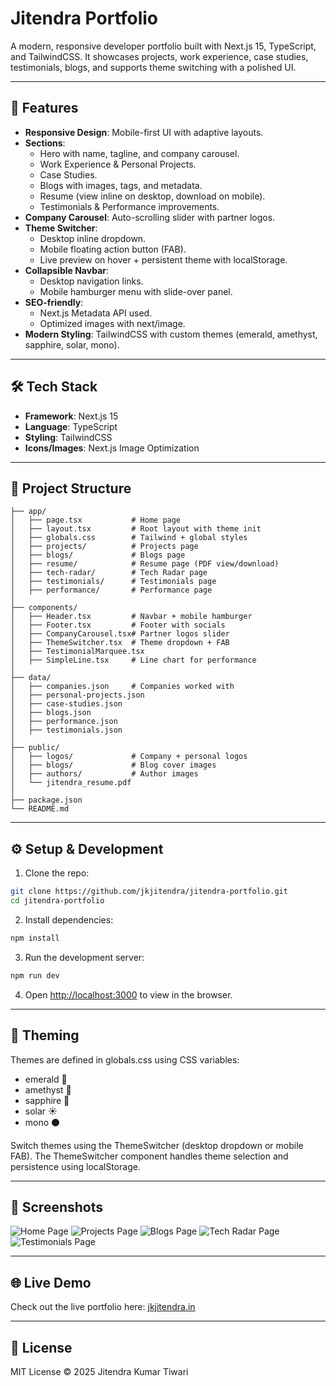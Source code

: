 # Jitendra Portfolio

A modern, responsive developer portfolio built with Next.js 15, TypeScript, and TailwindCSS.
It showcases projects, work experience, case studies, testimonials, blogs, and supports theme switching with a polished UI.

<hr/>

## 🚀 Features
- **Responsive Design**: Mobile-first UI with adaptive layouts.
-	**Sections**:
    -	Hero with name, tagline, and company carousel.
    -	Work Experience & Personal Projects.
    -	Case Studies.
    -	Blogs with images, tags, and metadata.
    -	Resume (view inline on desktop, download on mobile).
    -	Testimonials & Performance improvements.
-	**Company Carousel**: Auto-scrolling slider with partner logos.
-	**Theme Switcher**:
    -	Desktop inline dropdown.
    -	Mobile floating action button (FAB).
    -	Live preview on hover + persistent theme with localStorage.
-	**Collapsible Navbar**:
    -	Desktop navigation links.
    -	Mobile hamburger menu with slide-over panel.
-	**SEO-friendly**:
    -	Next.js Metadata API used.
    -	Optimized images with next/image.
-	**Modern Styling**: TailwindCSS with custom themes (emerald, amethyst, sapphire, solar, mono).

<hr/>

## 🛠️ Tech Stack
-	**Framework**: Next.js 15
-	**Language**: TypeScript
-	**Styling**: TailwindCSS
-	**Icons/Images**: Next.js Image Optimization

<hr/>

## 📂 Project Structure

```
├── app/
│   ├── page.tsx           # Home page
│   ├── layout.tsx         # Root layout with theme init
│   ├── globals.css        # Tailwind + global styles
│   ├── projects/          # Projects page
│   ├── blogs/             # Blogs page
│   ├── resume/            # Resume page (PDF view/download)
│   ├── tech-radar/        # Tech Radar page
│   ├── testimonials/      # Testimonials page
│   ├── performance/       # Performance page
│
├── components/
│   ├── Header.tsx         # Navbar + mobile hamburger
│   ├── Footer.tsx         # Footer with socials
│   ├── CompanyCarousel.tsx# Partner logos slider
│   ├── ThemeSwitcher.tsx  # Theme dropdown + FAB
│   ├── TestimonialMarquee.tsx
│   ├── SimpleLine.tsx     # Line chart for performance
│
├── data/
│   ├── companies.json     # Companies worked with
│   ├── personal-projects.json
│   ├── case-studies.json
│   ├── blogs.json
│   ├── performance.json
│   ├── testimonials.json
│
├── public/
│   ├── logos/             # Company + personal logos
│   ├── blogs/             # Blog cover images
│   ├── authors/           # Author images
│   └── jitendra_resume.pdf
│
├── package.json
└── README.md
```

<hr/>

## ⚙️ Setup & Development
1. Clone the repo:
```bash
git clone https://github.com/jkjitendra/jitendra-portfolio.git
cd jitendra-portfolio
```

2. Install dependencies:
```bash
npm install
```

3. Run the development server:
```bash
npm run dev
```

4. Open [http://localhost:3000](http://localhost:3000) to view in the browser.

<hr/>

## 🎨 Theming

Themes are defined in globals.css using CSS variables:
- emerald 🌿
- amethyst 💜
- sapphire 🔷
- solar ☀️
- mono ⚫

Switch themes using the ThemeSwitcher (desktop dropdown or mobile FAB).
The ThemeSwitcher component handles theme selection and persistence using localStorage.

<hr/>

## 📸 Screenshots
![Home Page](public/screenshots/home.png)
![Projects Page](public/screenshots/projects.png)
![Blogs Page](public/screenshots/blogs.png)
![Tech Radar Page](public/screenshots/tech-radar.png)
![Testimonials Page](public/screenshots/testimonials.png)

<hr/>

## 🌐 Live Demo
Check out the live portfolio here: [jkjitendra.in](https://www.jkjitendra.in)

<hr/>

## 📄 License
MIT License © 2025 Jitendra Kumar Tiwari

